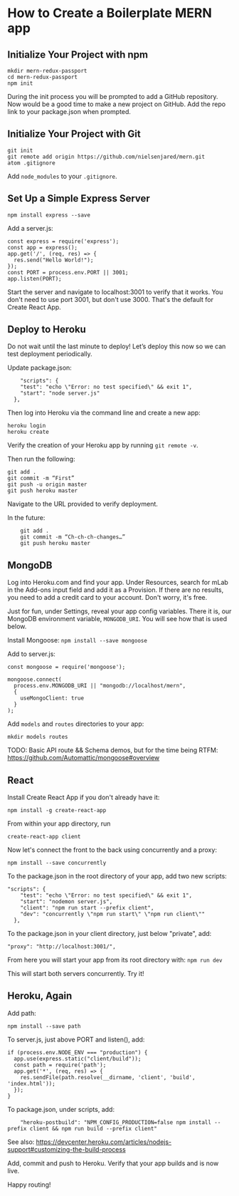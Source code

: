# How to Create a Boilerplate MERN app

## Initialize Your Project with npm
```
mkdir mern-redux-passport
cd mern-redux-passport
npm init
```
During the init process you will be prompted to add a GitHub repository. Now would be a good time to make a new project on GitHub. Add the repo link to your package.json when prompted.

## Initialize Your Project with Git
```
git init
git remote add origin https://github.com/nielsenjared/mern.git
atom .gitignore
```
Add `node_modules` to your `.gitignore`.

## Set Up a Simple Express Server
```
npm install express --save
```
Add a server.js:
```
const express = require('express');
const app = express();
app.get('/', (req, res) => {
  res.send("Hello World!");
});
const PORT = process.env.PORT || 3001;
app.listen(PORT);
```

Start the server and navigate to localhost:3001 to verify that it works. You don't need to use port 3001, but don't use 3000. That's the default for Create React App.

## Deploy to Heroku
Do not wait until the last minute to deploy! Let’s deploy this now so we can test deployment periodically.

Update package.json:
```
	"scripts": {
    "test": "echo \"Error: no test specified\" && exit 1",
    "start": "node server.js"
  },
```
Then log into Heroku via the command line and create a new app:
```
heroku login
heroku create
```

Verify the creation of your Heroku app by running `git remote -v`.

Then run the following:
```
git add .
git commit -m “First”
git push -u origin master
git push heroku master
```
Navigate to the URL provided to verify deployment.

In the future:
```
	git add .
	git commit -m “Ch-ch-ch-changes…”
	git push heroku master
```

## MongoDB

Log into Heroku.com and find your app. Under Resources, search for mLab in the Add-ons input field and add it as a Provision. If there are no results, you need to add a credit card to your account. Don't worry, it's free.

Just for fun, under Settings, reveal your app config variables. There it is, our MongoDB environment variable, `MONGODB_URI`. You will see how that is used below.

Install Mongoose:
`npm install --save mongoose`

Add to server.js:
```
const mongoose = require('mongoose');

mongoose.connect(
  process.env.MONGODB_URI || "mongodb://localhost/mern",
  {
    useMongoClient: true
  }
);

```
Add `models` and `routes` directories to your app:

`mkdir models routes`

TODO: Basic API route && Schema demos, but for the time being RTFM: https://github.com/Automattic/mongoose#overview

## React

Install Create React App if you don't already have it:

`npm install -g create-react-app`

From within your app directory, run

`create-react-app client`

Now let's connect the front to the back using concurrently and a proxy:

`npm install --save concurrently`

To the package.json in the root directory of your app, add two new scripts:
```
"scripts": {
    "test": "echo \"Error: no test specified\" && exit 1",
    "start": "nodemon server.js",
    "client": "npm run start --prefix client",
    "dev": "concurrently \"npm run start\" \"npm run client\""
  },
```

To the package.json in your client directory, just below "private", add:

`"proxy": "http://localhost:3001/",`

From here you will start your app from its root directory with:
`npm run dev`

This will start both servers concurrently. Try it!

## Heroku, Again

Add path:

`npm install --save path`

To server.js, just above PORT and listen(), add:
```
if (process.env.NODE_ENV === "production") {
  app.use(express.static("client/build"));
  const path = require('path');
  app.get('*', (req, res) => {
    res.sendFile(path.resolve(__dirname, 'client', 'build', 'index.html'));
  });
}
```
To package.json, under scripts, add:
```
	"heroku-postbuild": "NPM_CONFIG_PRODUCTION=false npm install --prefix client && npm run build --prefix client"
```
See also: https://devcenter.heroku.com/articles/nodejs-support#customizing-the-build-process

Add, commit and push to Heroku. Verify that your app builds and is now live.

Happy routing! 
